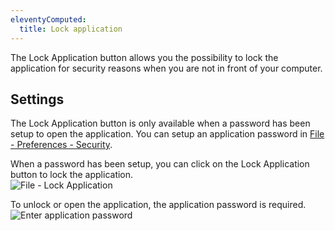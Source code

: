 ```yaml
---
eleventyComputed:
  title: Lock application
---
```

The Lock Application button allows you the possibility to lock the application for security reasons when you are not in front of your computer. 

## Settings 

The Lock Application button is only available when a password has been setup to open the application. You can setup an application password in [File - Preferences - Security](/rdm/mac/commands/file/preferences/security/).  

When a password has been setup, you can click on the Lock Application button to lock the application.  
![File - Lock Application](https://webdevolutions.azureedge.net/docs/en/rdm/mac/clip10309.png) 

To unlock or open the application, the application password is required. 
![Enter application password](https://webdevolutions.azureedge.net/docs/en/rdm/mac/clip10304.png) 
